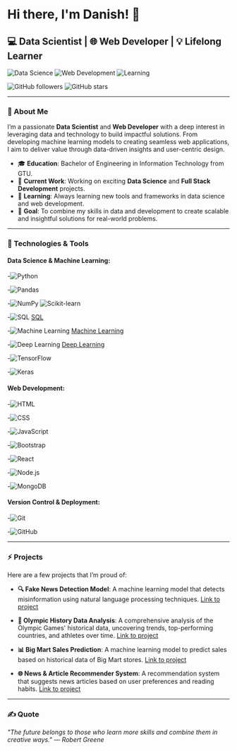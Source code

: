 # Hi there, I'm Danish! 👋 

## 💻 **Data Scientist** | 🌐 **Web Developer** | 💡 **Lifelong Learner**

![Data Science](https://img.shields.io/badge/-Data%20Science-blueviolet?style=flat&logo=python&logoColor=white)
![Web Development](https://img.shields.io/badge/-Web%20Development-brightgreen?style=flat&logo=html5&logoColor=white)
![Learning](https://img.shields.io/badge/-Lifelong%20Learning-blue?style=flat&logo=readthedocs&logoColor=white) 

![GitHub followers](https://img.shields.io/github/followers/CodeDanish?style=social) 
![GitHub stars](https://img.shields.io/github/stars/CodeDanish?style=social)

---

### 🚀 About Me

I’m a passionate **Data Scientist** and **Web Developer** with a deep interest in leveraging data and technology to build impactful solutions. From developing machine learning models to creating seamless web applications, I aim to deliver value through data-driven insights and user-centric design.

- 🎓 **Education**: Bachelor of Engineering in Information Technology from GTU.
- 💼 **Current Work**: Working on exciting **Data Science** and **Full Stack Development** projects.
- 🌱 **Learning**: Always learning new tools and frameworks in data science and web development.
- 🎯 **Goal**: To combine my skills in data and development to create scalable and insightful solutions for real-world problems.

---

### 🧰 Technologies & Tools

#### Data Science & Machine Learning:
-![Python](https://img.shields.io/badge/-Python-05122A?style=flat&logo=python) 

-![Pandas](https://img.shields.io/badge/-Pandas-05122A?style=flat&logo=pandas) 

-![NumPy](https://img.shields.io/badge/-NumPy-05122A?style=flat&logo=numpy) 
![Scikit-learn](https://img.shields.io/badge/-Scikit%20Learn-05122A?style=flat&logo=scikit-learn) 

-![SQL](https://img.shields.io/badge/-SQL-05122A?style=flat&logo=MySQL) [SQL](https://www.mysql.com/)

-![Machine Learning](https://img.shields.io/badge/-Machine%20Learning-05122A?style=flat&logo=machine-learning) [Machine Learning](https://scikit-learn.org/)

-![Deep Learning](https://img.shields.io/badge/-Deep%20Learning-05122A?style=flat&logo=deep-learning) [Deep Learning](https://keras.io/)

-![TensorFlow](https://img.shields.io/badge/-TensorFlow-05122A?style=flat&logo=tensorflow) 

-![Keras](https://img.shields.io/badge/-Keras-05122A?style=flat&logo=keras)

#### Web Development:
-![HTML](https://img.shields.io/badge/-HTML5-05122A?style=flat&logo=html5) 

-![CSS](https://img.shields.io/badge/-CSS3-05122A?style=flat&logo=css3&logoColor=1572B6) 

-![JavaScript](https://img.shields.io/badge/-JavaScript-05122A?style=flat&logo=javascript) 

-![Bootstrap](https://img.shields.io/badge/-Bootstrap-05122A?style=flat&logo=bootstrap)

-![React](https://img.shields.io/badge/-React-05122A?style=flat&logo=react) 

-![Node.js](https://img.shields.io/badge/-Node.js-05122A?style=flat&logo=node.js) 

-![MongoDB](https://img.shields.io/badge/-MongoDB-05122A?style=flat&logo=mongodb)

#### Version Control & Deployment:

-![Git](https://img.shields.io/badge/-Git-05122A?style=flat&logo=git) 

-![GitHub](https://img.shields.io/badge/-GitHub-05122A?style=flat&logo=github) 

---

### ⚡ Projects

Here are a few projects that I’m proud of:

- **🔍 Fake News Detection Model**: A machine learning model that detects misinformation using natural language processing techniques. [Link to project](https://github.com/yourusername/fake-news-detection)

- **🏅 Olympic History Data Analysis**: A comprehensive analysis of the Olympic Games' historical data, uncovering trends, top-performing countries, and athletes over time. [Link to project](https://github.com/yourusername/olympic-history-data-analysis)
  
- **📊 Big Mart Sales Prediction**: A machine learning model to predict sales based on historical data of Big Mart stores. [Link to project](https://github.com/yourusername/big-mart-sales-prediction)

- **🌐 News & Article Recommender System**: A recommendation system that suggests news articles based on user preferences and reading habits. [Link to project](https://github.com/yourusername/news-article-recommender)

---

### ✍️ Quote

*"The future belongs to those who learn more skills and combine them in creative ways." — Robert Greene*

